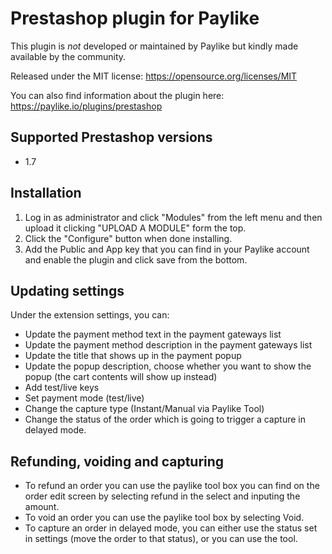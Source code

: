 # Prestashop plugin for Paylike

This plugin is *not* developed or maintained by Paylike but kindly made
available by the community.

Released under the MIT license: https://opensource.org/licenses/MIT

You can also find information about the plugin here: https://paylike.io/plugins/prestashop

## Supported Prestashop versions

- 1.7

## Installation

1. Log in as administrator and click "Modules" from the left menu and then upload it clicking "UPLOAD A MODULE" form the top.
2. Click the "Configure" button when done installing. 
3. Add the Public and App key that you can find in your Paylike account and enable the plugin and click save from the bottom.

## Updating settings

Under the extension settings, you can:
 * Update the payment method text in the payment gateways list
 * Update the payment method description in the payment gateways list
 * Update the title that shows up in the payment popup 
 * Update the popup description, choose whether you want to show the popup  (the cart contents will show up instead)
 * Add test/live keys
 * Set payment mode (test/live)
 * Change the capture type (Instant/Manual via Paylike Tool)
 * Change the status of the order which is going to trigger a capture in delayed mode.
 
 ## Refunding, voiding and capturing
 
 * To refund an order you can use the paylike tool box you can find on the order edit screen by selecting refund in the select and inputing the amount.
 * To void an order you can use the paylike tool box by selecting Void.
 * To capture an order in delayed mode, you can either use the status set in settings (move the order to that status), or you can use the tool. 
 
  
